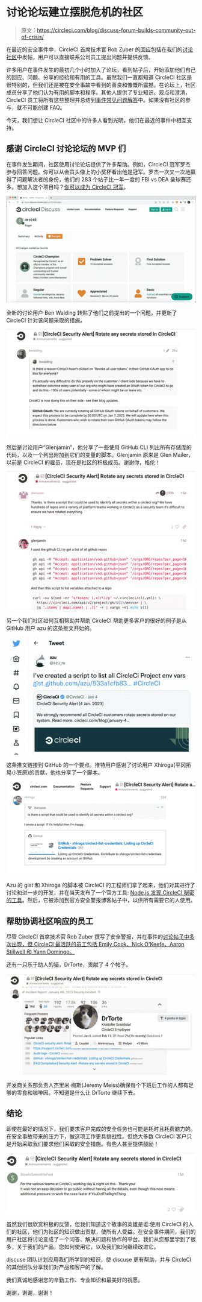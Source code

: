 # 讨论论坛建立摆脱危机的社区

> 原文：<https://circleci.com/blog/discuss-forum-builds-community-out-of-crisis/>

在最近的安全事件中，CircleCI 首席技术官 Rob Zuber 的回应包括在我们的[讨论社区](https://discuss.circleci.com/)中发帖，用户可以直接联系公司员工提出问题并提供反馈。

许多用户在事件发生的最初几个小时加入了论坛，看到帖子后，开始添加他们自己的回应、问题、分享的经验和有用的工具。虽然我们一直都知道 CircleCI 社区是很特别的，但我们还是被在安全事故中看到的善良和慷慨所震撼。在论坛上，社区成员分享了他们认为有用的脚本和程序。其他人提供了专业知识、观点和澄清，CircleCI 员工将所有这些整理并总结到[事件常见问题解答](https://discuss.circleci.com/t/faq-compilation-security-alert-rotate-any-secrets-stored-in-circleci/46559)中。如果没有社区的参与，就不可能创建 FAQ。

今天，我们想让 CircleCI 社区中的许多人看到光明，他们在最近的事件中相互支持。

## 感谢 CircleCI 讨论论坛的 MVP 们

在事件发生期间，社区使用讨论论坛提供了许多帮助。例如，CircleCI 冠军罗杰参与回答问题。你可以从会员头像上的小奖杯看出他是冠军。罗杰一次又一次地赢得了问题解决者的身份，他们的 283 个帖子比一年一度的 FBI vs DEA 垒球赛还多。想加入这个项目吗？[你可以成为 CircleCI 冠军](https://circleci.com/champions/)。

![CircleCI Champion Roger](img/6cc0a41b6ccb666bf6a69d824c665dda.png)

全新的讨论用户 Ben Walding 转贴了他们之前提出的一个问题，并更新了 CircleCI 针对该问题采取的措施。

![New discuss user post](img/58f5bdae15af372084897469761f66d5.png)

然后是讨论用户“Glenjamin”，他分享了一些使用 GitHub CLI 列出所有存储库的代码，以及一个列出附加到它们的变量的脚本。Glenjamin 原来是 Glen Mailer，以前是 CircleCI 的雇员，现在是社区的积极成员。谢谢你，格伦！

![Glenjamin's code](img/ab622a1651a5a8dc937ae0d8f25476f3.png)

另一个我们社区如何互相帮助并帮助 CircleCI 帮助更多客户的很好的例子是从 GitHub 用户 azu 的这条推文开始的。

![Azu's tweet](img/c026dc7c57371884e66cd0bb4cfba12e.png)

这条推文链接到 GitHub 的一个要点。推特用户感谢了讨论用户 Xhiroga(平冈拓晃小笠原)的贡献，他也分享了一个脚本。

![Discuss user shares script](img/62ce530a678a9b3f8e35d1cec287a904.png)

Azu 的 gist 和 Xhiroga 的脚本被 CircleCI 的工程师们拿了起来，他们对其进行了讨论和进一步的开发，并在当天发布了一个官方工具: [Node.js 发现 CircleCI 秘密的工具](https://github.com/CircleCI-Public/CircleCI-Env-Inspector)。然后，它被添加到官方安全警报博客帖子中，以供所有需要它的人使用。

## 帮助协调社区响应的员工

尽管 CircleCI 首席技术官 Rob Zuber 撰写了安全警报，并在事件的[讨论帖子中多次出现，但 CircleCI 最活跃的员工包括 Emily Cook、Nick O'Keefe、Aaron Stillwell 和 Yann Domingo。](https://discuss.circleci.com/t/faq-compilation-security-alert-rotate-any-secrets-stored-in-circleci/46559)

还有一只乐于助人的猫，DrTorte，贡献了 4 个帖子。

![The inimitable DrTorte](img/14fe70d351045acf22422c7ec0741e05.png)

开发商关系部负责人杰里米·梅斯(Jeremy Meiss)确保每个下班后工作的人都有足够的零食和咖啡因。不知道是什么让 DrTorte 继续下去。

## 结论

即使在最好的情况下，我们要求客户完成的安全任务也可能是耗时且耗费脑力的。在安全事故带来的压力下，做这项工作更具挑战性。但绝大多数 CircleCI 客户只是开始采取我们要求他们采取的安全措施。有些人甚至提供鼓励！

![Kind words](img/796a97cba60643d24253310b305139d9.png)

虽然我们很欣赏积极的反馈，但我们知道这个故事的英雄是谁:使用 CircleCI 的人们的社区，他们为社区的知识做出贡献，使所有人受益。在安全事件期间，我们的用户社区将讨论变成了一个问答、解决问题和协作的平台。我们从您那里学到了很多，关于我们的产品，您如何使用它，以及我们如何继续改进它。

discuse 团队计划应用我们所学到的知识，使 discuse 更有帮助，并与 CircleCI 的其他团队分享我们对产品和客户的了解。

我们真诚地感谢您的辛勤工作、专业知识和最美好的祝愿。

谢谢，谢谢，谢谢！